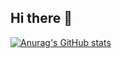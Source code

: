 ## Hi there 👋

[![Anurag's GitHub stats](https://github-readme-stats.vercel.app/api?bernardinhoh=anuraghazra)](https://github.com/anuraghazra/github-readme-stats)

<!--
**bernardinhoh/bernardinhoh** is a ✨ _special_ ✨ repository because its `README.md` (this file) appears on your GitHub profile.

Here are some ideas to get you started:

- 🔭 I’m currently working on ...
- 🌱 I’m currently learning ...
- 👯 I’m looking to collaborate on ...
- 🤔 I’m looking for help with ...
- 💬 Ask me about ...
- 📫 How to reach me: ...
- 😄 Pronouns: ...
- ⚡ Fun fact: ...
-->
